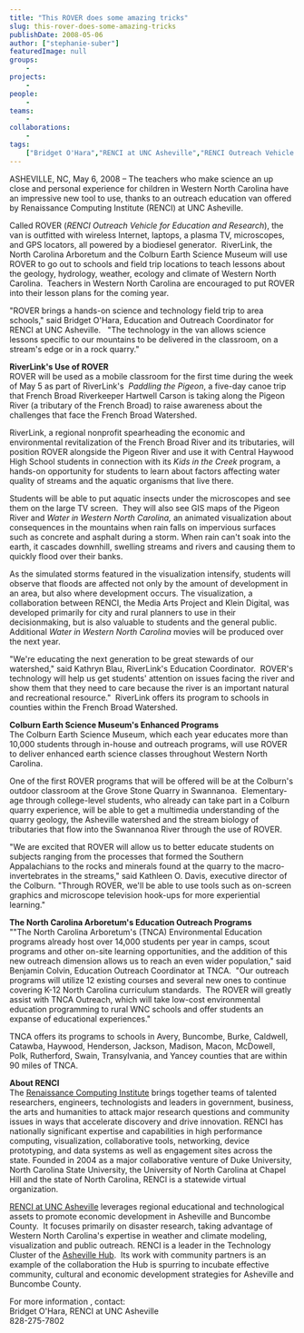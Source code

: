 ```yaml
---
title: "This ROVER does some amazing tricks"
slug: this-rover-does-some-amazing-tricks
publishDate: 2008-05-06
author: ["stephanie-suber"]
featuredImage: null
groups:
    - 
projects:
    - 
people:
    - 
teams: 
    - 
collaborations:
    - 
tags:
    ["Bridget O'Hara","RENCI at UNC Asheville","RENCI Outreach Vehicle for Education and Research (ROVER)"]
---
```

<p>ASHEVILLE, NC, May 6, 2008 – The teachers who make science an up close and personal experience for children in Western North Carolina have an impressive new tool to use, thanks to an outreach education van offered by Renaissance Computing Institute (RENCI) at UNC Asheville.</p>

<p>Called ROVER (<em>RENCI Outreach  Vehicle for Education and Research</em>), the van is outfitted with wireless Internet, laptops, a plasma TV, microscopes, and GPS locators, all powered by a biodiesel generator.  RiverLink, the North Carolina Arboretum and the Colburn Earth Science Museum will use ROVER to go out to schools and field trip locations to teach lessons about the geology, hydrology, weather, ecology and climate of Western North Carolina.  Teachers in Western North Carolina are encouraged to put ROVER into their lesson plans for the coming year.</p>

<p>"ROVER brings a hands-on science and technology field trip to area schools," said Bridget O'Hara, Education and Outreach Coordinator for RENCI at UNC Asheville.   "The technology in the van allows science lessons specific to our mountains to be delivered in the classroom, on a stream's edge or in a rock quarry."</p>

<div class="news_image"><em> </em></div>

<p><strong>RiverLink's Use of ROVER</strong><br />
 ROVER will be used as a mobile classroom for the first time  during the week of May 5 as part of RiverLink's  <em>Paddling the Pigeon</em>, a five-day canoe trip that French Broad Riverkeeper Hartwell Carson is taking along the Pigeon River (a tributary of the French Broad) to raise awareness about the challenges that face the French Broad Watershed.</p>

<p>RiverLink, a regional nonprofit spearheading the economic and environmental revitalization of the French Broad River and its tributaries, will position ROVER alongside the Pigeon River and use it with Central Haywood High School students in connection with its <em>Kids  in the Creek</em> program, a hands-on opportunity for students to learn about factors affecting water quality of streams and the aquatic organisms that live there.</p>

<p>Students will be able to put aquatic insects under the microscopes and see them on the large TV screen.  They will also see GIS maps of the Pigeon River and <em>Water in Western North  Carolina,</em> an animated visualization about consequences in the mountains when rain falls on impervious surfaces such as concrete and asphalt during a storm. When rain can't soak into the earth, it cascades downhill, swelling streams and rivers and causing them to quickly flood over their banks.</p>

<p>As the simulated storms featured in the visualization intensify, students will observe that floods are affected not only by the amount of development in an area, but also where development occurs. The visualization, a collaboration between RENCI, the Media Arts Project and Klein Digital, was developed primarily for city and rural planners to use in their decisionmaking, but is also valuable to students and the general public.  Additional <em>Water in Western North Carolina</em> movies  will be produced over the next year.</p>

<p>"We're educating the next generation to be great stewards of our watershed," said Kathryn Blau, RiverLink's Education Coordinator.  ROVER's technology will help us get students' attention on issues facing the river and show them that they need to care because the river is an important natural and recreational resource."  RiverLink offers its program to schools in counties within the French Broad Watershed.</p>

<p><strong>Colburn Earth Science Museum's Enhanced Programs</strong><br />
 The  Colburn Earth Science Museum, which each year educates more than 10,000 students through in-house and outreach programs, will use ROVER to deliver enhanced earth science classes throughout Western North Carolina.</p>

<p>One of the first ROVER programs that will be offered will be at the Colburn's outdoor classroom at the Grove Stone Quarry in Swannanoa.  Elementary-age through college-level students, who already can take part in a Colburn quarry experience, will be able to get a multimedia understanding of the quarry geology, the Asheville watershed and the stream biology of tributaries that flow into the Swannanoa River through the use of ROVER.</p>

<p>"We are excited that ROVER will allow us to better educate students on subjects ranging from the processes that formed the Southern Appalachians to the rocks and minerals found at the quarry to the macro-invertebrates in the streams," said Kathleen O. Davis, executive director of the Colburn. "Through ROVER, we'll be able to use tools such as on-screen graphics and microscope television hook-ups for more experiential learning."</p>

<p><strong>The North Carolina Arboretum's Education Outreach Programs</strong><br />
 ""The North Carolina  Arboretum's (TNCA) Environmental Education programs already host over 14,000 students per year in camps, scout programs and other on-site learning opportunities, and the addition of this new outreach dimension allows us to reach an even wider population," said Benjamin Colvin, Education Outreach Coordinator at TNCA.  "Our outreach programs will utilize 12 existing courses and several new ones to continue covering K-12 North Carolina curriculum standards.  The ROVER will greatly assist with TNCA Outreach, which will take low-cost environmental education programming to rural WNC schools and offer students an expanse of educational experiences."</p>

<p>TNCA offers its programs to schools in Avery, Buncombe, Burke, Caldwell, Catawba, Haywood, Henderson, Jackson, Madison, Macon, McDowell, Polk, Rutherford, Swain, Transylvania, and Yancey counties that are within 90 miles of TNCA.</p>

<p><strong> About RENCI</strong><br />
 The <a href="https://www.renci.org/">Renaissance Computing Institute</a> brings together teams of talented researchers, engineers, technologists and leaders in government, business, the arts and humanities to attack major research questions and community issues in ways that accelerate discovery and drive innovation. RENCI has nationally significant expertise and capabilities in high performance computing, visualization, collaborative tools, networking, device prototyping, and data systems as well as engagement sites across the state. Founded in 2004 as a major collaborative venture of Duke University, North Carolina State University, the University of North Carolina at Chapel Hill and the state of North Carolina, RENCI is a statewide virtual organization.</p>

<p><a href="http://unca.renci.org" target="_blank">RENCI at UNC Asheville</a> leverages regional educational and technological assets to promote economic development in Asheville and Buncombe County.  It focuses primarily on disaster research, taking advantage of Western North Carolina's expertise in weather and climate modeling, visualization and public outreach. RENCI is a leader in the Technology Cluster of the <a href="http://www.ashevillehub.com/" target="_blank">Asheville Hub</a>.  Its work with community partners is an example of the collaboration the Hub is spurring to incubate effective community, cultural and economic development strategies for Asheville and Buncombe County.</p>

<p>For more information , contact:<br />
 Bridget O'Hara, RENCI at UNC Asheville<br />
 828-275-7802</p>
